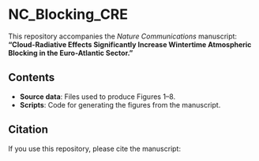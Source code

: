 # NC_Blocking_CRE

This repository accompanies the *Nature Communications* manuscript:  
**“Cloud-Radiative Effects Significantly Increase Wintertime Atmospheric Blocking in the Euro-Atlantic Sector.”**

## Contents
- **Source data**: Files used to produce Figures 1–8.  
- **Scripts**: Code for generating the figures from the manuscript.  

## Citation
If you use this repository, please cite the manuscript: 
